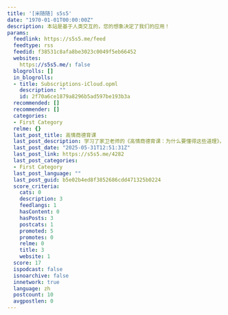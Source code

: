```yaml
---
title: '[米随随] s5s5'
date: "1970-01-01T00:00:00Z"
description: 本站是基于人类交互的，您的想象决定了我们的应用！
params:
  feedlink: https://s5s5.me/feed
  feedtype: rss
  feedid: f38531c8afa8be3023c0049f5eb66452
  websites:
    https://s5s5.me/: false
  blogrolls: []
  in_blogrolls:
  - title: Subscriptions-iCloud.opml
    description: ""
    id: 2f70a6ce1879a8296b5ad597be193b3a
  recommended: []
  recommender: []
  categories:
  - First Category
  relme: {}
  last_post_title: 高情商德育课
  last_post_description: 学习了家卫老师的《高情商德育课：为什么要懂得这些道理》，笔记如下：​ 前言：德育教育的重要性 德育课的核心价值 …
  last_post_date: "2025-05-31T12:51:31Z"
  last_post_link: https://s5s5.me/4282
  last_post_categories:
  - First Category
  last_post_language: ""
  last_post_guid: b5e02b4ed8f3852686cdd471325b0224
  score_criteria:
    cats: 0
    description: 3
    feedlangs: 1
    hasContent: 0
    hasPosts: 3
    postcats: 1
    promoted: 5
    promotes: 0
    relme: 0
    title: 3
    website: 1
  score: 17
  ispodcast: false
  isnoarchive: false
  innetwork: true
  language: zh
  postcount: 10
  avgpostlen: 0
---
```

